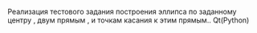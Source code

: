 Реализация тестового задания построения эллипса по заданному центру , двум прямым , и точкам касания к этим прямым.. Qt(Python)
